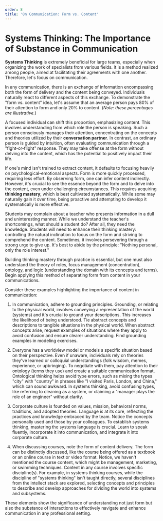 ```yaml
---
order: 8
title: 'On Communication: Form vs. Content'
---
```


# Systems Thinking: The Importance of Substance in Communication

**Systems Thinking** is extremely beneficial for large teams, especially when organizing the work of specialists from various fields. It is a method realized among people, aimed at facilitating their agreements with one another. Therefore, let's focus on communication.

In any communication, there is an exchange of information encompassing both the form of delivery and the content being conveyed. Individuals naturally react to different aspects of this exchange. To demonstrate the "form vs. content" idea, let's assume that an average person pays 80% of their attention to form and only 20% to content. (*Note: these percentages are illustrative.*)

A focused individual can shift this proportion, emphasizing content. This involves understanding from which role the person is speaking. Such a person consciously manages their attention, concentrating on the concepts and theories utilized by their **conversation partner**. In contrast, an ordinary person is guided by intuition, often evaluating communication through a "fight-or-flight" response. They may take offense at the form without delving into the content, which has the potential to positively impact their life.

If one's mind isn't trained to extract content, it defaults to focusing heavily on psychological-emotional aspects. Form is more quickly processed, requiring less effort. By observing form, one can infer content indirectly. However, it's crucial to see the essence beyond the form and to delve into the content, even under challenging circumstances. This requires acquiring **thinking mastery**, which is best cultivated systematically. While some may naturally gain it over time, being proactive and attempting to develop it systematically is more effective.

Students may complain about a teacher who presents information in a dull and uninteresting manner. While we understand the teacher's shortcomings, what should a student do? After all, they need the knowledge. Students will need to enhance their thinking mastery: controlling the natural inclination to focus on the form and striving to comprehend the content. Sometimes, it involves persevering through a strong urge to give up. It's best to abide by the principle: "Nothing personal, only the role interest."

Building thinking mastery through practice is essential, but one must also understand the theory of roles, focus management (concentration), ontology, and logic (understanding the domain with its concepts and terms). Begin applying this method of separating form from content in your communications.

Consider these examples highlighting the importance of content in communication:

1. In communication, adhere to grounding principles. Grounding, or relating to the physical world, involves conveying a representation of the world (systems) and it's crucial to ground your descriptions. This increases the likelihood of being understood. Tie abstract concepts and descriptions to tangible situations in the physical world. When abstract concepts arise, request examples of situations where they apply to avoid confusion and ensure clearer understanding. Find grounding examples in modeling exercises.

2. Everyone has a worldview model or models a specific situation based on their perspective. Even if unaware, individuals rely on theories they've learned or colloquial understandings (folk wisdom, memes, experience, or upbringing). To negotiate with them, pay attention to their ontology (terms they use) and create a suitable communication format. Ontological thinking helps avoid type errors, such as mixing the types "city" with "country" in phrases like "I visited Paris, London, and China," which can sound awkward. In systems thinking, avoid confusing types, like referring to cleaning as a system, or claiming a "manager plays the role of an engineer" without clarity.

3. Corporate culture is founded on values, mission, behavioral norms, traditions, and adopted theories. Language is at its core, reflecting the practices and knowledge embraced by the team. Notice the concepts personally used and those by your colleagues. To establish systems thinking, mastering the systems language is crucial. Learn to speak fluently, incorporate it into communication, and integrate it into corporate culture.

4. When discussing courses, note the form of content delivery. The form can be distinctly discussed, like the course being offered as a textbook or an online course in text or video format. Notice, we haven't mentioned the course content, which might be management, marketing, or swimming techniques. Content in any course involves specific discipline(s). For example, in systems thinking courses, while the discipline of "systems thinking" isn't taught directly, several disciplines from the intellect stack are explored, selecting concepts and principles to describe and develop approaches for dividing the world into systems and subsystems.

These elements show the significance of understanding not just form but also the substance of interactions to effectively navigate and enhance communication in any professional setting.
